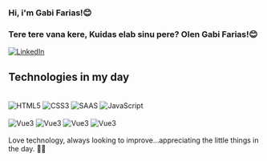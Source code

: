 ### Hi, i'm Gabi Farias!😊 
### Tere tere vana kere, Kuidas elab sinu pere? Olen Gabi Farias!😊

[![LinkedIn](https://img.shields.io/badge/LinkedIn-0077B5?style=for-the-badge&logo=linkedin&logoColor=white)](https://www.linkedin.com/in/gabrielafariasads/)

## Technologies in my day

<div style="display: inline_block"><br/>
    <img align="center" alt="HTML5" src="https://img.shields.io/badge/HTML5-E34F26?style=for-the-badge&logo=html5&logoColor=white" />
    <img align="center" alt="CSS3" src="https://img.shields.io/badge/CSS3-1572B6?style=for-the-badge&logo=css3&logoColor=white" />
    <img align="center" alt="SAAS" src="https://img.shields.io/badge/Sass-CC6699?style=for-the-badge&logo=sass&logoColor=white" />
    <img align="center" alt="JavaScript" src="https://img.shields.io/badge/JavaScript-F7DF1E?style=for-the-badge&logo=javascript&logoColor=black" />
    </br>
    </br>
    <img align="center" alt="Vue3" src="https://img.shields.io/badge/Vue.js-35495E?style=for-the-badge&logo=vue.js&logoColor=4FC08D" />
    <img align="center" alt="Vue3" src="https://img.shields.io/badge/Ruby-CC342D?style=for-the-badge&logo=ruby&logoColor=white" />
    <img align="center" alt="Vue3" src="https://img.shields.io/badge/Ruby_on_Rails-CC0000?style=for-the-badge&logo=ruby-on-rails&logoColor=white" />
    <img align="center" alt="Vue3" src="https://img.shields.io/badge/GIT-E44C30?style=for-the-badge&logo=git&logoColor=white" />
    
</div>
<br/>
Love technology, always looking to improve...appreciating the little things in the day. 🌼🌼
